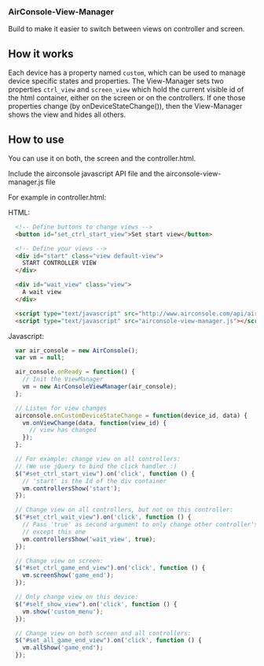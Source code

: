 ### AirConsole-View-Manager

Build to make it easier to switch between views on controller and screen.

## How it works

Each device has a property named ``custom``, which can be used to manage device
specific states and properties.
The View-Manager sets two properties ``ctrl_view`` and ``screen_view`` which hold the current
visible id of the html container, either on the screen or on the controllers.
If one those properties change (by onDeviceStateChange()), then the View-Manager shows
the view and hides all others.

## How to use

You can use it on both, the screen and the controller.html.

Include the airconsole javascript API file and the airconsole-view-manager.js file

For example in controller.html:

HTML:

```html
  <!-- Define buttons to change views -->
  <button id="set_ctrl_start_view">Set start view</button>

  <!-- Define your views -->
  <div id="start" class="view default-view">
    START CONTROLLER VIEW
  </div>

  <div id="wait_view" class="view">
    A wait view
  </div>

  <script type="text/javascript" src="http://www.airconsole.com/api/airconsole-latest.js"></script>
  <script type="text/javascript" src="airconsole-view-manager.js"></script>
```

Javascript:

```javascript
  var air_console = new AirConsole();
  var vm = null;

  air_console.onReady = function() {
    // Init the ViewManager
    vm = new AirConsoleViewManager(air_console);
  };

  // Listen for view changes
  airconsole.onCustomDeviceStateChange = function(device_id, data) {
    vm.onViewChange(data, function(view_id) {
      // view has changed
    });
  };

  // For example: change view on all controllers:
  // (We use jQuery to bind the click handler :)
  $("#set_ctrl_start_view").on('click', function () {
    // 'start' is the Id of the div container
    vm.controllersShow('start');
  });

  // Change view on all controllers, but not on this controller:
  $("#set_ctrl_wait_view").on('click', function () {
    // Pass 'true' as second argument to only change other controller's views,
    // except this one
    vm.controllersShow('wait_view', true);
  });

  // Change view on screen:
  $("#set_ctrl_game_end_view").on('click', function () {
    vm.screenShow('game_end');
  });

  // Only change view on this device:
  $("#self_show_view").on('click', function () {
    vm.show('custom_menu');
  });

  // Change view on both screen and all controllers:
  $("#set_all_game_end_view").on('click', function () {
    vm.allShow('game_end');
  });
```

